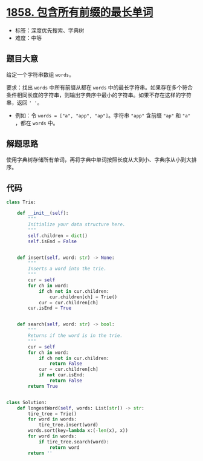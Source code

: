 # [1858. 包含所有前缀的最长单词](https://leetcode-cn.com/problems/longest-word-with-all-prefixes/)

- 标签：深度优先搜索、字典树
- 难度：中等

## 题目大意

给定一个字符串数组 `words`。

要求：找出 `words` 中所有前缀从都在 `words` 中的最长字符串。如果存在多个符合条件相同长度的字符串，则输出字典序中最小的字符串。如果不存在这样的字符串，返回 `' '`。

- 例如：令 `words = ["a", "app", "ap"]`。字符串 `"app"` 含前缀 `"ap"` 和 `"a"` ，都在 `words` 中。

## 解题思路

使用字典树存储所有单词，再将字典中单词按照长度从大到小、字典序从小到大排序。

## 代码

```Python
class Trie:

    def __init__(self):
        """
        Initialize your data structure here.
        """
        self.children = dict()
        self.isEnd = False


    def insert(self, word: str) -> None:
        """
        Inserts a word into the trie.
        """
        cur = self
        for ch in word:
            if ch not in cur.children:
                cur.children[ch] = Trie()
            cur = cur.children[ch]
        cur.isEnd = True


    def search(self, word: str) -> bool:
        """
        Returns if the word is in the trie.
        """
        cur = self
        for ch in word:
            if ch not in cur.children:
                return False
            cur = cur.children[ch]
            if not cur.isEnd:
                return False
        return True


class Solution:
    def longestWord(self, words: List[str]) -> str:
        tire_tree = Trie()
        for word in words:
            tire_tree.insert(word)
        words.sort(key=lambda x:(-len(x), x))
        for word in words:
            if tire_tree.search(word):
                return word
        return ''
```

